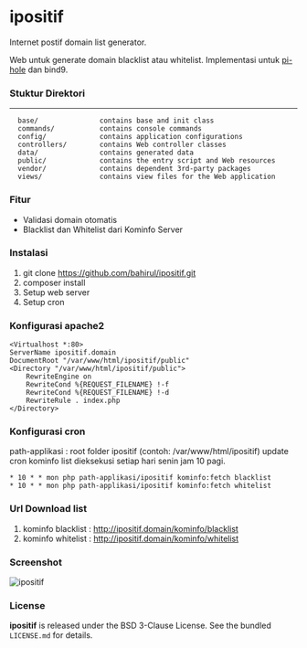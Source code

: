 ipositif
=======

Internet postif domain list generator.

Web untuk generate domain blacklist atau whitelist.
Implementasi untuk [pi-hole](https://pi-hole.net/) dan bind9.

### Stuktur Direktori ###

-------------------

      base/               contains base and init class
      commands/           contains console commands
      config/             contains application configurations
      controllers/        contains Web controller classes
      data/               contains generated data
      public/             contains the entry script and Web resources
      vendor/             contains dependent 3rd-party packages
      views/              contains view files for the Web application

### Fitur ###

 - Validasi domain otomatis
 - Blacklist dan Whitelist dari Kominfo Server

### Instalasi ###

 1. git clone https://github.com/bahirul/ipositif.git
 2. composer install
 3. Setup web server
 4. Setup cron

### Konfigurasi apache2 ###

    <Virtualhost *:80>
    ServerName ipositif.domain
    DocumentRoot "/var/www/html/ipositif/public"
    <Directory "/var/www/html/ipositif/public">
        RewriteEngine on
        RewriteCond %{REQUEST_FILENAME} !-f
        RewriteCond %{REQUEST_FILENAME} !-d
        RewriteRule . index.php
    </Directory>

</Virtualhost>

### Konfigurasi cron ###

path-applikasi : root folder ipositif (contoh: /var/www/html/ipositif)
update cron kominfo list dieksekusi setiap hari senin jam 10 pagi.

    * 10 * * mon php path-applikasi/ipositif kominfo:fetch blacklist
    * 10 * * mon php path-applikasi/ipositif kominfo:fetch whitelist
    
### Url Download list ###

 1. kominfo blacklist : http://ipositif.domain/kominfo/blacklist
 2. kominfo whitelist : http://ipositif.domain/kominfo/whitelist

### Screenshot ###

![ipositif](http://i.imgur.com/kbovf3C.png)

### License ###

**ipositif** is released under the BSD 3-Clause License. See the bundled `LICENSE.md` for details.